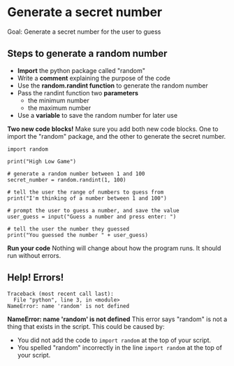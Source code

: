 # Generate a secret number

Goal: Generate a secret number for the user to guess

## Steps to generate a random number

- **Import** the python package called "random"
- Write a **comment** explaining the purpose of the code
- Use the **random.randint function** to generate the random number
- Pass the randint function two **parameters**
  - the minimum number
  - the maximum number
- Use a **variable** to save the random number for later use


**Two new code blocks!**
Make sure you add both new code blocks. One to import the "random" package, and the other to generate the secret number.

```
import random
```

```
print("High Low Game")
```

```
# generate a random number between 1 and 100
secret_number = random.randint(1, 100)
```

```
# tell the user the range of numbers to guess from
print("I'm thinking of a number between 1 and 100")

# prompt the user to guess a number, and save the value
user_guess = input("Guess a number and press enter: ")

# tell the user the number they guessed
print("You guessed the number " + user_guess)
```

**Run your code**
Nothing will change about how the program runs.
It should run without errors.

## Help! Errors!
```
Traceback (most recent call last):
  File "python", line 3, in <module>
NameError: name 'random' is not defined
```

**NameError: name 'random' is not defined**
This error says "random" is not a thing that exists in the script. This could be caused by:

- You did not add the code to `import random` at the top of your script.
- You spelled "random" incorrectly in the line `import random` at the top of your script.
